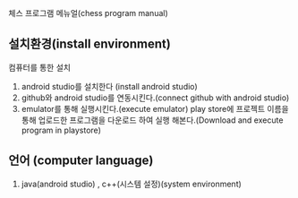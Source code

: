 체스 프로그램 메뉴얼(chess program manual)

## 설치환경(install environment)
컴퓨터를 통한 설치
1. android studio를 설치한다 (install android studio)
2. github와 android studio를 연동시킨다.(connect github with android studio)
3. emulator를 통해 실행시킨다.(execute emulator)
play store에 프로젝트 이름을 통해 업로드한 프로그램을 
다운로드 하여 실행 해본다.(Download and execute program in playstore)

## 언어 (computer language)
1. java(android studio) , c++(시스템 설정)(system environment)
